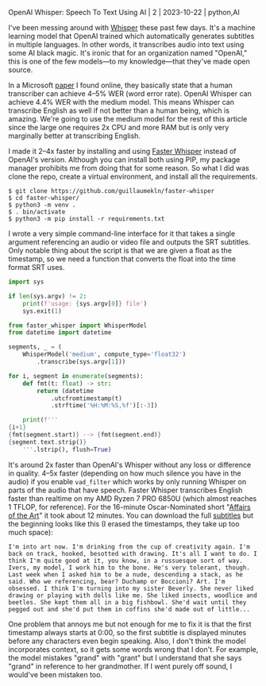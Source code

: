 OpenAI Whisper: Speech To Text Using AI | 2 | 2023-10-22 | python,AI

I've been messing around with [Whisper](https://github.com/openai/whisper) these past few days. It's a machine learning model that OpenAI trained which automatically generates subtitles in multiple languages. In other words, it transcribes audio into text using some AI black magic. It's ironic that for an organization named "OpenAI," this is one of the few models—to my knowledge—that they've made open source.

In a Microsoft [paper](https://www.microsoft.com/en-us/research/wp-content/uploads/2017/06/paper-revised2.pdf) I found online, they basically state that a human transcriber can achieve 4–5% WER (word error rate). OpenAI Whisper can achieve 4.4% WER with the medium model. This means Whisper can transcribe English as well if not better than a human being, which is amazing. We're going to use the medium model for the rest of this article since the large one requires 2x CPU and more RAM but is only very marginally better at transcribing English.

I made it 2–4x faster by installing and using [Faster Whisper](https://github.com/guillaumekln/faster-whisper) instead of OpenAI's version. Although you can install both using PIP, my package manager prohibits me from doing that for some reason. So what I did was clone the repo, create a virtual environment, and install all the requirements.

```shell
$ git clone https://github.com/guillaumekln/faster-whisper
$ cd faster-whisper/
$ python3 -m venv .
$ . bin/activate
$ python3 -m pip install -r requirements.txt
```

I wrote a very simple command-line interface for it that takes a single argument referencing an audio or video file and outputs the SRT subtitles. Only notable thing about the script is that we are given a float as the timestamp, so we need a function that converts the float into the time format SRT uses.

```py
import sys

if len(sys.argv) != 2:
    print(f'usage: {sys.argv[0]} file')
    sys.exit(1)

from faster_whisper import WhisperModel
from datetime import datetime

segments, _ = (
    WhisperModel('medium', compute_type='float32')
        .transcribe(sys.argv[1]))

for i, segment in enumerate(segments):
    def fmt(t: float) -> str:
        return (datetime
            .utcfromtimestamp(t)
            .strftime('%H:%M:%S,%f')[:-3])

    print(f'''
{i+1}
{fmt(segment.start)} --> {fmt(segment.end)}
{segment.text.strip()}
    '''.lstrip(), flush=True)
```

It's around 2x faster than OpenAI's Whisper without any loss or difference in quality. 4–5x faster (depending on how much silence you have in the audio) if you enable `vad_filter` which works by only running Whisper on parts of the audio that have speech. Faster Whisper transcribes English faster than realtime on my AMD Ryzen 7 PRO 6850U (which almost reaches 1 TFLOP, for reference). For the 16-minute Oscar-Nominated short "[Affairs of the Art](https://www.youtube.com/watch?v=bAX9_rDvO_c)" it took about 12 minutes. You can download the full [subtitles](/affairs-of-the-art.srt) but the beginning looks like this (I erased the timestamps, they take up too much space):

````
I'm into art now. I'm drinking from the cup of creativity again. I'm back on track, hooked, besotted with drawing. It's all I want to do. I think I'm quite good at it, you know, in a russuesque sort of way. Ivers, my model, I work him to the bone. He's very tolerant, though. Last week when I asked him to be a nude, descending a stack, as he said. Who we referencing, bear? Duchamp or Boccioni? Art. I'm obsessed. I think I'm turning into my sister Beverly. She never liked drawing or playing with dolls like me. She liked insects, woodlice and beetles. She kept them all in a big fishbowl. She'd wait until they pegged out and she'd put them in coffins she'd made out of little...
````

One problem that annoys me but not enough for me to fix it is that the first timestamp always starts at 0:00, so the first subtitle is displayed minutes before any characters even begin speaking. Also, I don't think the model incorporates context, so it gets some words wrong that I don't. For example, the model mistakes "grand" with "grant" but I understand that she says "grand" in reference to her grandmother. If I went purely off sound, I would've been mistaken too.

